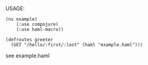 USAGE:

    (ns example)
        (:use compojure)
        (:use haml-macro))

    (defroutes greeter
      (GET "/hello/:first/:last" (haml "example.haml")))

see example.haml


